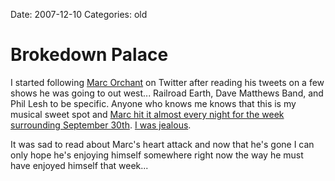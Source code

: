 Date: 2007-12-10
Categories: old

# Brokedown Palace

I started following <a href="http://owstarr.com/marc-orchant-updates-and-information/">Marc Orchant</a> on Twitter after reading his tweets on a few shows he was going to out west... Railroad Earth, Dave Matthews Band, and Phil Lesh to be specific.  Anyone who knows me knows that this is my musical sweet spot and <a href="http://twitter.com/mochant/statuses/303005192">Marc hit it almost every night for the week surrounding September 30th</a>.  <a href="http://twitter.com/mturro/statuses/306062502">I was jealous</a>.

It was sad to read about Marc's heart attack and now that he's gone I can only hope he's enjoying himself somewhere right now the way he must have enjoyed himself that week...

<object width="425" height="355"><param name="movie" value="http://www.youtube.com/v/eS4DHKgteJs&rel=1"></param><param name="wmode" value="transparent"></param><embed src="http://www.youtube.com/v/eS4DHKgteJs&rel=1" type="application/x-shockwave-flash" wmode="transparent" width="425" height="355"></embed></object></p>
